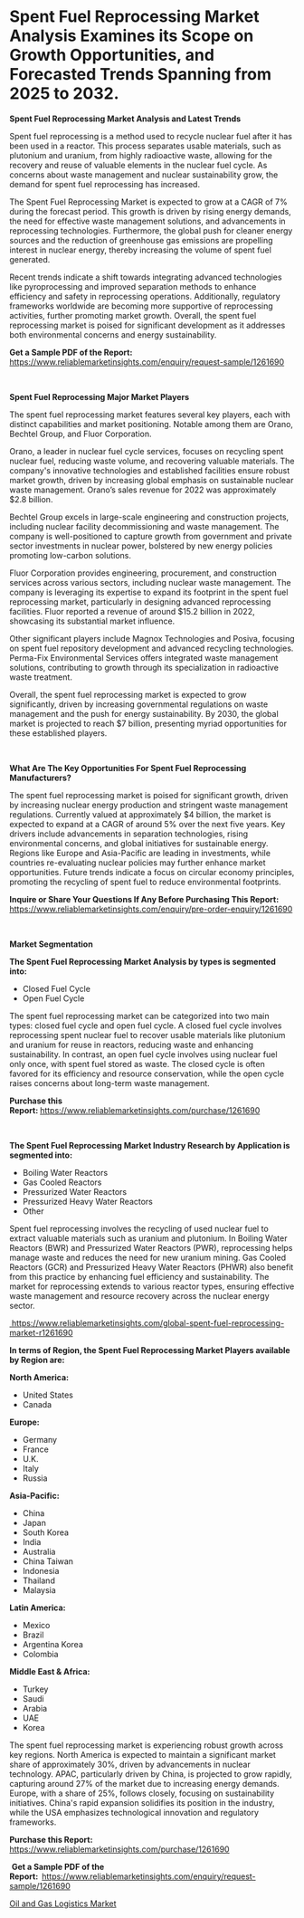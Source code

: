<p><h1>Spent Fuel Reprocessing Market Analysis Examines its Scope on Growth Opportunities, and Forecasted Trends Spanning from 2025 to 2032.</h1></p><p><strong>Spent Fuel Reprocessing Market Analysis and Latest Trends</strong></p>
<p><p>Spent fuel reprocessing is a method used to recycle nuclear fuel after it has been used in a reactor. This process separates usable materials, such as plutonium and uranium, from highly radioactive waste, allowing for the recovery and reuse of valuable elements in the nuclear fuel cycle. As concerns about waste management and nuclear sustainability grow, the demand for spent fuel reprocessing has increased.</p><p>The Spent Fuel Reprocessing Market is expected to grow at a CAGR of 7% during the forecast period. This growth is driven by rising energy demands, the need for effective waste management solutions, and advancements in reprocessing technologies. Furthermore, the global push for cleaner energy sources and the reduction of greenhouse gas emissions are propelling interest in nuclear energy, thereby increasing the volume of spent fuel generated.</p><p>Recent trends indicate a shift towards integrating advanced technologies like pyroprocessing and improved separation methods to enhance efficiency and safety in reprocessing operations. Additionally, regulatory frameworks worldwide are becoming more supportive of reprocessing activities, further promoting market growth. Overall, the spent fuel reprocessing market is poised for significant development as it addresses both environmental concerns and energy sustainability.</p></p>
<p><strong>Get a Sample PDF of the Report:&nbsp;</strong> <a href="https://www.reliablemarketinsights.com/enquiry/request-sample/1261690?utm_campaign=3295&utm_medium=2&utm_source=Github&utm_content=ia&utm_term=07042025&utm_id=spent-fuel-reprocessing">https://www.reliablemarketinsights.com/enquiry/request-sample/1261690</a></p>
<p>&nbsp;</p>
<p><strong>Spent Fuel Reprocessing Major Market Players</strong></p>
<p><p>The spent fuel reprocessing market features several key players, each with distinct capabilities and market positioning. Notable among them are Orano, Bechtel Group, and Fluor Corporation.</p><p>Orano, a leader in nuclear fuel cycle services, focuses on recycling spent nuclear fuel, reducing waste volume, and recovering valuable materials. The company's innovative technologies and established facilities ensure robust market growth, driven by increasing global emphasis on sustainable nuclear waste management. Orano’s sales revenue for 2022 was approximately $2.8 billion.</p><p>Bechtel Group excels in large-scale engineering and construction projects, including nuclear facility decommissioning and waste management. The company is well-positioned to capture growth from government and private sector investments in nuclear power, bolstered by new energy policies promoting low-carbon solutions.</p><p>Fluor Corporation provides engineering, procurement, and construction services across various sectors, including nuclear waste management. The company is leveraging its expertise to expand its footprint in the spent fuel reprocessing market, particularly in designing advanced reprocessing facilities. Fluor reported a revenue of around $15.2 billion in 2022, showcasing its substantial market influence.</p><p>Other significant players include Magnox Technologies and Posiva, focusing on spent fuel repository development and advanced recycling technologies. Perma-Fix Environmental Services offers integrated waste management solutions, contributing to growth through its specialization in radioactive waste treatment.</p><p>Overall, the spent fuel reprocessing market is expected to grow significantly, driven by increasing governmental regulations on waste management and the push for energy sustainability. By 2030, the global market is projected to reach $7 billion, presenting myriad opportunities for these established players.</p></p>
<p>&nbsp;</p>
<p><strong>What Are The Key Opportunities For Spent Fuel Reprocessing Manufacturers?</strong></p>
<p><p>The spent fuel reprocessing market is poised for significant growth, driven by increasing nuclear energy production and stringent waste management regulations. Currently valued at approximately $4 billion, the market is expected to expand at a CAGR of around 5% over the next five years. Key drivers include advancements in separation technologies, rising environmental concerns, and global initiatives for sustainable energy. Regions like Europe and Asia-Pacific are leading in investments, while countries re-evaluating nuclear policies may further enhance market opportunities. Future trends indicate a focus on circular economy principles, promoting the recycling of spent fuel to reduce environmental footprints.</p></p>
<p><strong>Inquire or Share Your Questions If Any Before Purchasing This Report:</strong> <a href="https://www.reliablemarketinsights.com/enquiry/pre-order-enquiry/1261690?utm_campaign=3295&utm_medium=2&utm_source=Github&utm_content=ia&utm_term=07042025&utm_id=spent-fuel-reprocessing">https://www.reliablemarketinsights.com/enquiry/pre-order-enquiry/1261690</a></p>
<p>&nbsp;</p>
<p><strong>Market Segmentation</strong></p>
<p><strong>The Spent Fuel Reprocessing Market Analysis by types is segmented into:</strong></p>
<p><ul><li>Closed Fuel Cycle</li><li>Open Fuel Cycle</li></ul></p>
<p><p>The spent fuel reprocessing market can be categorized into two main types: closed fuel cycle and open fuel cycle. A closed fuel cycle involves reprocessing spent nuclear fuel to recover usable materials like plutonium and uranium for reuse in reactors, reducing waste and enhancing sustainability. In contrast, an open fuel cycle involves using nuclear fuel only once, with spent fuel stored as waste. The closed cycle is often favored for its efficiency and resource conservation, while the open cycle raises concerns about long-term waste management.</p></p>
<p><strong>Purchase this Report:&nbsp;</strong><a href="https://www.reliablemarketinsights.com/purchase/1261690?utm_campaign=3295&utm_medium=2&utm_source=Github&utm_content=ia&utm_term=07042025&utm_id=spent-fuel-reprocessing">https://www.reliablemarketinsights.com/purchase/1261690</a></p>
<p>&nbsp;</p>
<p><strong>The Spent Fuel Reprocessing Market Industry Research by Application is segmented into:</strong></p>
<p><ul><li>Boiling Water Reactors</li><li>Gas Cooled Reactors</li><li>Pressurized Water Reactors</li><li>Pressurized Heavy Water Reactors</li><li>Other</li></ul></p>
<p><p>Spent fuel reprocessing involves the recycling of used nuclear fuel to extract valuable materials such as uranium and plutonium. In Boiling Water Reactors (BWR) and Pressurized Water Reactors (PWR), reprocessing helps manage waste and reduces the need for new uranium mining. Gas Cooled Reactors (GCR) and Pressurized Heavy Water Reactors (PHWR) also benefit from this practice by enhancing fuel efficiency and sustainability. The market for reprocessing extends to various reactor types, ensuring effective waste management and resource recovery across the nuclear energy sector.</p></p>
<p><a href="https://www.reliablemarketinsights.com/global-spent-fuel-reprocessing-market-r1261690?utm_campaign=3295&utm_medium=2&utm_source=Github&utm_content=ia&utm_term=07042025&utm_id=spent-fuel-reprocessing">&nbsp;https://www.reliablemarketinsights.com/global-spent-fuel-reprocessing-market-r1261690</a></p>
<p><strong>In terms of Region, the Spent Fuel Reprocessing Market Players available by Region are:</strong></p>
<p>
    <p> <strong> North America: </strong>
        <ul>
            <li>United States</li>
            <li>Canada</li>
        </ul>
        </p> 
    <p> <strong> Europe: </strong>
        <ul>
            <li>Germany</li>
            <li>France</li>
            <li>U.K.</li>
            <li>Italy</li>
            <li>Russia</li>
        </ul>
        </p> 
    <p> <strong> Asia-Pacific: </strong>
        <ul>
            <li>China</li>
            <li>Japan</li>
            <li>South Korea</li>
            <li>India</li>
            <li>Australia</li>
            <li>China Taiwan</li>
            <li>Indonesia</li>
            <li>Thailand</li>
            <li>Malaysia</li>
        </ul>
        </p> 
    <p> <strong> Latin America: </strong>
        <ul>
            <li>Mexico</li>
            <li>Brazil</li>
            <li>Argentina Korea</li>
            <li>Colombia</li>
        </ul>
        </p> 
    <p> <strong> Middle East & Africa: </strong>
        <ul>
            <li>Turkey</li>
            <li>Saudi</li>
            <li>Arabia</li>
            <li>UAE</li>
            <li>Korea</li>
        </ul>
    </p>
    </p>
<p><p>The spent fuel reprocessing market is experiencing robust growth across key regions. North America is expected to maintain a significant market share of approximately 30%, driven by advancements in nuclear technology. APAC, particularly driven by China, is projected to grow rapidly, capturing around 27% of the market due to increasing energy demands. Europe, with a share of 25%, follows closely, focusing on sustainability initiatives. China's rapid expansion solidifies its position in the industry, while the USA emphasizes technological innovation and regulatory frameworks.</p></p>
<p><strong>Purchase this Report: </strong><a href="https://www.reliablemarketinsights.com/purchase/1261690?utm_campaign=3295&utm_medium=2&utm_source=Github&utm_content=ia&utm_term=07042025&utm_id=spent-fuel-reprocessing">https://www.reliablemarketinsights.com/purchase/1261690</a></p>
<p>&nbsp;<strong>Get a Sample PDF of the Report:&nbsp;&nbsp;</strong><a href="https://www.reliablemarketinsights.com/enquiry/request-sample/1261690?utm_campaign=3295&utm_medium=2&utm_source=Github&utm_content=ia&utm_term=07042025&utm_id=spent-fuel-reprocessing">https://www.reliablemarketinsights.com/enquiry/request-sample/1261690</a></p>
<p><strong></strong></p>
<p><p><a href="https://github.com/bedelibekwe58/Market-Research-Report-List-1/blob/main/oil-and-gas-logistics-market.md?utm_campaign=3295&utm_medium=2&utm_source=Github&utm_content=ia&utm_term=07042025&utm_id=spent-fuel-reprocessing">Oil and Gas Logistics Market</a></p></p>